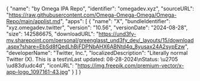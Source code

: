 {
  "name": "by Omega IPA Repo",
  "identifier": "omegadev.xyz",
  "sourceURL": "https://raw.githubusercontent.com/Omega-Omega-Omega/Omega-Repo/main/applist.md",
  "apps": [
    {
      "name": "X",
      "bundleIdentifier": "xyz.omegadev.twitter",
      "version": "10.56",
      "versionDate": "2024-08-28",
      "size": 142586675,
      "downloadURL": "https://und3fy-my.sharepoint.com/personal/greenglasst_und3fy_dev/_layouts/15/download.aspx?share=EbSd8fQedLhBjFDPNbAHX6ABNtd4q_8yusax24A2sypEzw",
      "developerName": "Twitter, Inc.",
      "localizedDescription": "Literally normal Twitter (X). This is a test\nLast updated: 08-28-2024\nStatus: \u2705 \ud83d\udc4d",
      "iconURL": "https://img.freepik.com/premium-vector/x-app-logo_1097161-43.jpg"
    }
  ]
}
